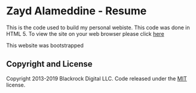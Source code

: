 # Zayd Alameddine - Resume

This is the code used to build my personal webiste. This code was done in HTML 5. To view the site on your web browser please click [here](https://zaydalameddine.github.io/resume/)

This website was bootstrapped

## Copyright and License

Copyright 2013-2019 Blackrock Digital LLC. Code released under the [MIT](https://github.com/BlackrockDigital/startbootstrap-resume/blob/gh-pages/LICENSE) license.
